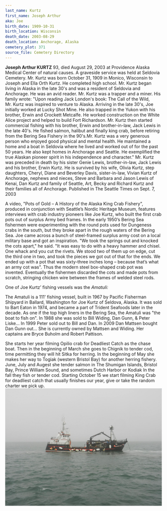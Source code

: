 ```yaml
---
last_name: Kurtz
first_name: Joseph Arthur
aka: Joe
birth_date: 1909-10-31
birth_location: Wisconsin
death_date: 2003-08-29
death_location: Anchorage, Alaska
cemetery_plot: 371
source_file: Cemetery Directory
---
```

**Joseph Arthur KURTZ** 93, died August 29, 2003 at Providence Alaska
Medical Center of natural causes. A graveside service was held at
Seldovia Cemetery. Mr. Kurtz was born October 31, 1909 in Monico,
Wisconsin to Joseph and Ella Orth Kurtz. He completed high school.
Mr. Kurtz began living in Alaska in the late 30's and was a resident of
Seldovia and Anchorage. He was an avid reader. Mr. Kurtz was a trapper
and a miner. His family wrote: "Upon reading Jack London's book: The
Call of the Wild, Mr. Kurtz was inspired to venture to Alaska. Arriving
in the late 30's, Joe initially worked at Lucky Shot Mine. He also
trapped in the Yukon with his brother, Erwin and Crockett Metcalfe. He
worked construction on the White Alice project and helped to build Fort
Richardson. Mr. Kurtz then started commercial fishing with his brother,
Erwin and brother-in-law, Jack Lewis in the late 40's. He fished salmon,
halibut and finally king crab, before retiring from the Bering Sea
Fishery in the 90's.Mr. Kurtz was a very generous person who enjoyed
good physical and mental health. He maintained a home and a boat in
Seldovia where he lived and worked out of for the past 50 years. He also
kept homes in Anchorage and Seattle. He exemplified the true Alaskan
pioneer spirit in his independence and character." Mr. Kurtz was
preceded in death by his sister Genie Lewis, brother-in-law, Jack Lewis
and his brother, Erwin Kurtz. He is survived by his wife, Olivia Kurtz,
step daughters, Cheryl, Diane and Beverley Davis, sister-in-law, Vivian
Kurtz of Anchorage, nephews and nieces, Steve and Barbara and Jason
Lewis of Kenai, Dan Kurtz and family of Seattle, Art, Becky and Richard
Kurtz and their families all of Anchorage. Published in The Seattle
Times on Sept. 7, 2003

A video, "Pots of Gold – A History of the Alaska King Crab Fishery",
produced in conjunction with Seattle’s Nordic Heritage Museum, features
interviews with crab industry pioneers like Joe Kurtz, who built the
first crab pots out of surplus Army bed frames. In the early 1950’s
Bering Sea fishermen were experimenting with the round pots used for
Dungeness crabs in the south, but they broke apart in the rough waters
of the Bering Sea. Joe came across a bunch of steel-framed surplus army
cost on a local military base and got an inspiration. "We took the
springs out and knocked the cots apart," he said. "It was easy to do
with a heavy hammer and chisel. One whack and you cut the rivets. We
stood two of them up on edge, cut the third one in two, and took the
pieces we got out of that for the ends. We ended up with a pot that was
sixty-three inches long – because that’s what an army cot was". Thus the
modern steel box-shaped crab pot was invented. Eventually the fishermen
discarded the cots and made pots from scratch, stringing chicken wire
between the frames of welded steel rods.

One of Joe Kurtz’ fishing vessels was the *Amatuli:*

The Amatuli is a 111' fishing vessel, built in 1967 by Pacific Fisherman
Shipyard in Ballard, Washington for Joe Kurtz of Seldova, Alaska. It was
sold to Bart Eaton in 1974, and became a part of Trident Seafoods later
in the decade. As one if the top high liners in the Bering Sea, the
Amatuli was "the boat to fish on". In 1988 she was sold to Bill Widing,
Dan Gunn, & Peter Liske... In 1999 Peter sold out to Bill and Dan. In
2009 Dan Mattsen bought Dan Gunn out... She is currently owned by
Mattsen and Widing. Her captains are Bryce Buholm and Robert Pattison.  
  
She starts her year filming Opilio crab for Deadliest Catch as the chase
boat. Then in the beginning of March she goes to Chignik to tender cod,
time permitting they will hit Sitka for herring. In the beginning of May
she makes her way to Togiak (western Bristol Bay) for another herring
fishery. June, July and Augest she tender salmon in The Shumigan
Islands, Bristol Bay, Prince William Sound, and sometimes Dutch Harbor
or Kodiak In the fall they fish or tender cod. Starting October 15 we
start filming King Crab for deadliest catch that usually finishes our
year, give or take the random charter we pick
up.![](../assets/images/Joseph%20Arthur%20Kurtz/media/image1.jpeg)





